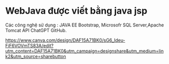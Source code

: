 # WebJava được viết bằng  java jsp
Các công nghệ sử dụng : JAVA EE
Bootstrap, Microsofr SQL Server,Apache Tomcat
API ChatGPT
GitHub.

https://www.canva.com/design/DAF15A71BK0/sG6_Ideu-FiF6VOVmTS83A/edit?utm_content=DAF15A71BK0&utm_campaign=designshare&utm_medium=link2&utm_source=sharebutton
